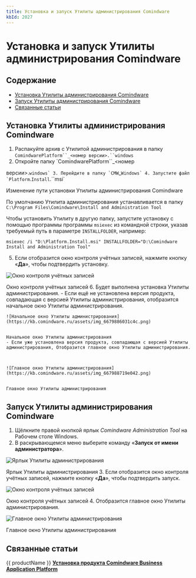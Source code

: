 ```yaml
---
title: Установка и запуск Утилиты администрирования Comindware
kbId: 2027
---
```


# Установка и запуск Утилиты администрирования Comindware

## Содержание

- [Установка Утилиты администрирования Comindware](#mcetoc_1i15ajd540)
- [Запуск Утилиты администрирования Comindware](#mcetoc_1i15bgv5s4)
- [Связанные статьи](#mcetoc_1i15e68210)

## Установка Утилиты администрирования Comindware

1. Распакуйте архив с Утилитой администрирования в папку `ComindwarePlatform``_<номер версии>.``windows`
2. Откройте папку `ComindwarePlatform``_<номер

 версии>.``windows`
3. Перейдите в папку `CMW``_``Windows`
4. Запустите файл `Platform``.``Install``.``msi` 

Изменение пути установки Утилиты администрирования Comindware

По умолчанию Утилита администрирования устанавливается в папку `С:\Program Files\Comindware\Install and Administration Tool`

Чтобы установить Утилиту в другую папку, запустите установку с помощью программы программы `msiexec` из командной строки, указав требуемый путь в параметре `INSTALLFOLDER`, например:

```
msiexec /i "D:\Platform.Install.msi" INSTALLFOLDER="D:\Comindware Install and Administration Tool"
```
5. Если отобразится окно контроля учётных записей, нажмите кнопку «**Да**», чтобы подтвердить установку.

![Окно контроля учётных записей](https://kb.comindware.ru/assets/img_667c1dd80b0b7.png)

Окно контроля учётных записей
6. Будет выполнена установка Утилиты администрирования.
	- Если ещё не установлена версия продукта, совпадающая с версией Утилиты администрирования, отобразится начальное окно Утилиты администрирования.
	
	
	
	![Начальное окно Утилиты администрирования](https://kb.comindware.ru/assets/img_6679886031c4c.png)
	
	
	Начальное окно Утилиты администрирования
	- Если уже установлена версия продукта, совпадающая с версией Утилиты администрирования, Отобразится главное окно Утилиты администрирования.
	
	
	
	![Главное окно Утилиты администрирования](https://kb.comindware.ru/assets/img_667988719e042.png)
	
	
	Главное окно Утилиты администрирования

## Запуск Утилиты администрирования Comindware

1. Щёлкните правой кнопкой ярлык *Comindware Administration Tool* на Рабочем столе Windows.
2. В раскрывающемся меню выберите команду «**Запуск от имени администратора**».

![Ярлык Утилиты администрирования](https://kb.comindware.ru/assets/img_66798fde2a1e7.png)

Ярлык Утилиты администрирования
3. Если отобразится окно контроля учётных записей, нажмите кнопку «**Да**», чтобы подтвердить запуск.

![Окно контроля учётных записей](https://kb.comindware.ru/assets/img_667c1dd80b0b7.png)

Окно контроля учётных записей
4. Отобразится главное окно Утилиты администрирования.

![Главное окно Утилиты администрирования](https://kb.comindware.ru/assets/img_667988719e042.png)

Главное окно Утилиты администрирования

## Связанные статьи
{{ productName }}
**[Установка продукта Comindware Business Application Platform](https://kb.comindware.ru/article.php?id=2028)**

